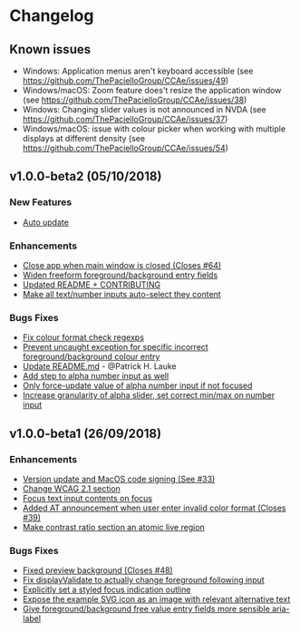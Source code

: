 # Changelog

## Known issues
- Windows: Application menus aren't keyboard accessible (see https://github.com/ThePacielloGroup/CCAe/issues/49)
- Windows/macOS: Zoom feature does't resize the application window (see https://github.com/ThePacielloGroup/CCAe/issues/38)
- Windows: Changing slider values is not announced in NVDA (see https://github.com/ThePacielloGroup/CCAe/issues/37)
- Windows/macOS: issue with colour picker when working with multiple displays at different density (see https://github.com/ThePacielloGroup/CCAe/issues/54)

## v1.0.0-beta2 (05/10/2018)
### New Features
- [Auto update](https://github.com/ThePacielloGroup/CCAe/commit/57f8d6a422cdafe33370182d9317c12b61804102)
### Enhancements
- [Close app when main window is closed (Closes #64)](https://github.com/ThePacielloGroup/CCAe/commit/eb61988f462db9f8c6770ce3933046e4226b31bf)
- [Widen freeform foreground/background entry fields](https://github.com/ThePacielloGroup/CCAe/commit/30b26f197afaaad24e5a3d6535baa4df965d5545)
- [Updated README + CONTRIBUTING](https://github.com/ThePacielloGroup/CCAe/commit/d28eb30f90baf9b7e4623b398565f1d8a1c37564)
- [Make all text/number inputs auto-select they content](https://github.com/ThePacielloGroup/CCAe/commit/34bbd5f7e194f9a4bad62da3488042644ab3bc6b)

### Bugs Fixes
- [Fix colour format check regexps](https://github.com/ThePacielloGroup/CCAe/commit/158b7f32220091e0dbfd4d19dbaba626aff8ea6a)
- [Prevent uncaught exception for specific incorrect foreground/background colour entry](https://github.com/ThePacielloGroup/CCAe/commit/1b225aeaba0136cf79da36e8a3c6091b9838960e)
- [Update README.md](https://github.com/ThePacielloGroup/CCAe/commit/f8ee06562a8b87b4f6852cb9552cf687ba920e7a) - @Patrick H. Lauke
- [Add step to alpha number input as well](https://github.com/ThePacielloGroup/CCAe/commit/838d0e0dda4eaf724577fb50c1a6a693147119c0)
- [Only force-update value of alpha number input if not focused](https://github.com/ThePacielloGroup/CCAe/commit/293f3a1934a45319e49244f3017cf5d51dfddbdf)
- [Increase granularity of alpha slider, set correct min/max on number input](https://github.com/ThePacielloGroup/CCAe/commit/544f3dd74376e598a2e86820033678797b6757c9)

## v1.0.0-beta1 (26/09/2018)

### Enhancements
- [Version update and MacOS code signing (See #33)](https://github.com/ThePacielloGroup/CCAe/commit/ca0408675ea3134088d38abc47f25560abe0fc6f)
- [Change WCAG 2.1 section](https://github.com/ThePacielloGroup/CCAe/commit/a64266049e168cdaa0024b238e7d268c7dedbb2a)
- [Focus text input contents on focus](https://github.com/ThePacielloGroup/CCAe/commit/5ed33fb9925d17d583995dbe66e35fef8a763dba)
- [Added AT announcement when user enter invalid color format (Closes #39)](https://github.com/ThePacielloGroup/CCAe/commit/0b12a3463c82b5166a3ff8202893232f02b8bdaa)
- [Make contrast ratio section an atomic live region](https://github.com/ThePacielloGroup/CCAe/commit/8b3e3ebb11bf8d87526615afca8a807f5ffd4aec)
### Bugs Fixes
- [Fixed preview background (Closes #48)](https://github.com/ThePacielloGroup/CCAe/commit/8dcd558a1c9b02af6661b96f167b4eb5e3b548b0)
- [Fix displayValidate to actually change foreground following input](https://github.com/ThePacielloGroup/CCAe/commit/ae38b872257909fb3519cb4811ddf3126881bf58)
- [Explicitly set a styled focus indication outline](https://github.com/ThePacielloGroup/CCAe/commit/ea0a06bb730dc867b3300036434728bc4e0dccb6)
- [Expose the example SVG icon as an image with relevant alternative text](https://github.com/ThePacielloGroup/CCAe/commit/0f75d9fbd69bd01d0effc12d1998221024f4e1d5)
- [Give foreground/background free value entry fields more sensible aria-label](https://github.com/ThePacielloGroup/CCAe/commit/1dfea9435b0c982104f0f1390cc295b0f8f560ed)
